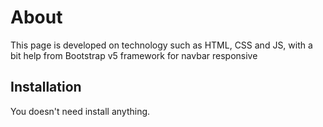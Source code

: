 # About

This page is developed on technology such as HTML, CSS and JS, with a bit help from Bootstrap v5 framework for navbar responsive

## Installation

You doesn't need install anything.

